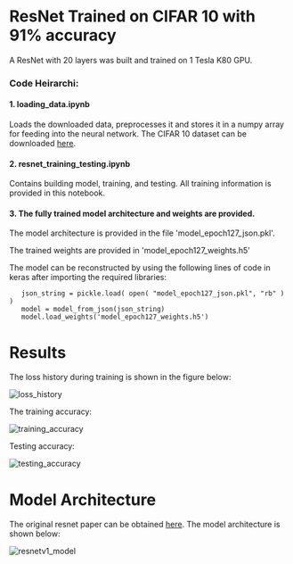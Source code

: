 # ResNet Trained on CIFAR 10 with 91% accuracy
A ResNet with 20 layers was built and trained on 1 Tesla K80 GPU. 

### Code Heirarchi:
#### 1. loading_data.ipynb

   Loads the downloaded data, preprocesses it and stores it in a numpy array for feeding into the neural network. The CIFAR 10 dataset can be downloaded [here](https://www.cs.toronto.edu/~kriz/cifar.html). 
   

#### 2. resnet_training_testing.ipynb

   Contains building model, training, and testing. All training information is provided in this notebook.


#### 3. The fully trained model architecture and weights are provided. 

   The model architecture is provided in the file 'model_epoch127_json.pkl'.

   The trained weights are provided in 'model_epoch127_weights.h5'
   
   The model can be reconstructed by using the following lines of code in keras after importing the required libraries:
   
   
```
   json_string = pickle.load( open( "model_epoch127_json.pkl", "rb" ) )
   model = model_from_json(json_string)
   model.load_weights('model_epoch127_weights.h5')
```
   
# Results 
The loss history during training is shown in the figure below: 

![loss_history](https://user-images.githubusercontent.com/18056877/37247169-528a648a-2485-11e8-9314-7a57829586ab.png)

The training accuracy:

![training_accuracy](https://user-images.githubusercontent.com/18056877/37247175-6e7c5f90-2485-11e8-8625-20d30b260d9f.png)

Testing accuracy:

![testing_accuracy](https://user-images.githubusercontent.com/18056877/37247178-77daca04-2485-11e8-8a3e-68364a027be6.png)

# Model Architecture
The original resnet paper can be obtained [here](https://arxiv.org/abs/1512.03385).
The model architecture is shown below: 

![resnetv1_model](https://user-images.githubusercontent.com/18056877/37247163-194b92f2-2485-11e8-9a3d-2732ef511976.png)
